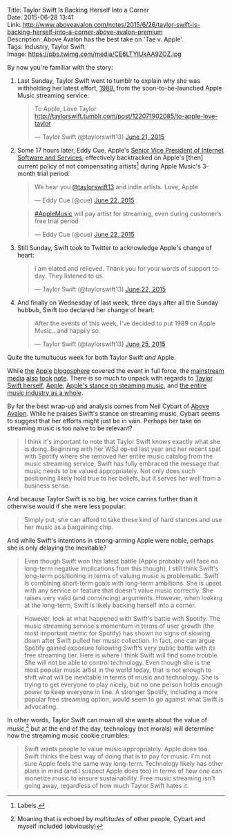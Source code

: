 Title: Taylor Swift Is Backing Herself Into a Corner  
Date: 2015-06-28 13:41  
Link: http://www.aboveavalon.com/notes/2015/6/26/taylor-swift-is-backing-herself-into-a-corner-above-avalon-premium  
Description: Above Avalon has the best take on 'Tae v. Apple'.  
Tags: Industry, Taylor Swift  
Image: https://pbs.twimg.com/media/CE6LTYIUkAA9ZOZ.jpg  

By now you're familiar with the story:

1. Last Sunday, Taylor Swift went to tumblr to explain why she was withholding her latest effort, [1989][wikipedia], from the soon-to-be-launched Apple Music streaming service:

	<blockquote lang="en"><p lang="en" dir="ltr">To Apple, Love Taylor &#10;<a href="http://taylorswift.tumblr.com/post/122071902085/to-apple-love-taylor" title="Taylor Swift's tumblr post addressed to Apple">http://taylorswift.tumblr.com/post/122071902085/to-apple-love-taylor</a></p>&mdash; Taylor Swift (@taylorswift13) <a href="https://twitter.com/taylorswift13/status/612575467787407360" title="Taylor Swift tweeting about her tumblr post">June 21, 2015</a></blockquote>

2. Some 17 hours later, Eddy Cue, Apple's [Senior Vice President of Internet Software and Services][apple], effectively backtracked on Apple's [then] current policy of not compensating artists[^la] during Apple Music's 3-month trial period:

	<blockquote lang="en"><p lang="en" dir="ltr">We hear you <a href="https://twitter.com/taylorswift13" title="Taylor Swift on Twitter">@taylorswift13</a> and indie artists. Love, Apple</p>&mdash; Eddy Cue (@cue) <a href="https://twitter.com/cue/status/612824947342229504" title="Eddy Cue responding to Taylor Swift">June 22, 2015</a></blockquote>
	
	<blockquote lang="en"><p lang="en" dir="ltr"><a href="https://twitter.com/hashtag/AppleMusic?src=hash" title="Tweets with hashtag `AppleMusic`">#AppleMusic</a> will pay artist for streaming, even during customer’s free trial period</p>&mdash; Eddy Cue (@cue) <a href="https://twitter.com/cue/status/612824775220555776" title="Eddy Cue's continued response to Taylor Swift">June 22, 2015</a></blockquote>
	
3. Still Sunday, Swift took to Twitter to acknowledge Apple's change of heart:

	<blockquote lang="en"><p lang="en" dir="ltr">I am elated and relieved. Thank you for your words of support today. They listened to us.</p>&mdash; Taylor Swift (@taylorswift13) <a href="https://twitter.com/taylorswift13/status/612841136311390209" title="Taylor Swift happy that Apple acquiesced">June 22, 2015</a></blockquote>
	
4. And finally on Wednesday of last week, three days after all the Sunday hubbub, Swift too declared her change of heart:

	<blockquote lang="en"><p lang="en" dir="ltr">After the events of this week, I&#39;ve decided to put 1989 on Apple Music...and happily so.</p>&mdash; Taylor Swift (@taylorswift13) <a href="https://twitter.com/taylorswift13/status/614092816940167168" title="Taylor Swift will now put '1989' on Apple Music">June 25, 2015</a></blockquote>

Quite the tumultuous week for both Taylor Swift *and* Apple. 

While [the][daringfireball] [Apple][sixcolors] [blogosphere][macstories] covered the event in full force, the [mainstream][wsj] [media][forbes] [also][theatlantic] [took][usatoday] [note][huffingtonpost]. There is so much to unpack with regards to [Taylor Swift herself][time], [Apple][apple 2], [Apple's stance on steaming music][allthingsd], and [the entire music industry as a whole][economist].

By far the best wrap-up and analysis comes from Neil Cybart of [Above Avalon][aboveavalon]. While he praises Swift's stance on streaming music, Cybart seems to suggest that her efforts might just be in vain. Perhaps her take on streaming music is too naive to be relevant?

> I think it's important to note that Taylor Swift knows exactly what she is doing. Beginning with her WSJ op-ed last year and her recent spat with Spotify where she removed her entire music catalog from the music streaming service, Swift has fully embraced the message that music needs to be valued appropriately. Not only does such positioning likely hold true to her beliefs, but it serves her well from a business sense.

And because Taylor Swift is so big, her voice carries further than it otherwise would if she were less popular:

> Simply put, she can afford to take these kind of hard stances and use her music as a bargaining chip.

And while Swift's intentions in strong-arming Apple were noble, perhaps she is only delaying the inevitable?

> Even though Swift won this latest battle (Apple probably will face no long-term negative implications from this though), I still think Swift's long-term positioning in terms of valuing music is problematic. Swift is combining short-term goals with long-term ambitions. She is upset with any service or feature that doesn't value music correctly. She raises very valid (and convincing) arguments. However, when looking at the long-term, Swift is likely backing herself into a corner.

> However, look at what happened with Swift's battle with Spotify. The music streaming service's momentum in terms of user growth (the most important metric for Spotify) has shown no signs of slowing down after Swift pulled her music collection. In fact, one can argue Spotify gained exposure following Swift's very public battle with its free streaming tier. Here is where I think Swift will find some trouble. She will not be able to control technology. Even though she is the most popular music artist in the world today, that is not enough to shift what will be inevitable in terms of music and technology. She is trying to get everyone to play nicely, but no one person holds enough power to keep everyone in line. A stronger Spotify, including a more popular free streaming option, would seem to go against what Swift is advocating.

In other words, Taylor Swift can moan all she wants about the value of music,[^on] but at the end of the day, technology (not morals) will determine how the streaming music cookie crumbles:

> Swift wants people to value music appropriately. Apple does too. Swift thinks the best way of doing that is to pay for music. I'm not sure Apple feels the same way long-term. Technology likely has other plans in mind (and I suspect Apple does too) in terms of how one can monetize music to ensure sustainability. Free music streaming isn't going away, regardless of how much Taylor Swift hates it.

[^la]: Labels.
[^on]: Moaning that is echoed by *multitudes* of other people, Cybart and myself included (obviously)

[aboveavalon]: http://www.aboveavalon.com/notes/2015/6/26/taylor-swift-is-backing-herself-into-a-corner-above-avalon-premium "Neil Cybart of Above Avalon on this whole situation"
[allthingsd]: http://allthingsd.com/20130110/beats-jimmy-iovine-on-steve-jobs-spotify-and-why-he-can-make-subscriptions-work/ "AllThingsD: Jimmy Iovine on Steve Jobs, Spotify"
[apple]: https://www.apple.com/pr/bios/eddy-cue.html "Eddy Cue's bio on Apple's website"
[apple 2]: https://www.apple.com/pr/library/2003/04/28Apple-Launches-the-iTunes-Music-Store.html "Apple's press release for launching the iTunes Store"
[daringfireball]: http://daringfireball.net/linked/2015/06/21/taylor-swift-apple-music "John Gruber's take on Taylor Swift's letter to Apple"
[economist]: http://www.economist.com/news/business/21599350-record-bosses-now-hope-online-streaming-could-become-big-enough-business-arrest-their "The Economist on streaming music"
[forbes]: http://www.forbes.com/sites/georgehoward/2015/06/21/the-real-message-in-taylor-swifts-open-letter-to-apple-music-be-more-like-me/ "Forbes on Taylor Swift's letter to Apple"
[huffingtonpost]: http://www.huffingtonpost.com/2015/06/21/taylor-swift-apple-music_n_7631054.html "The Huffington Post on Taylor Swift's letter to Apple"
[macstories]: http://www.macstories.net/linked/taylor-swift-criticizes-apple-music-for-lack-of-artist-compensation-in-free-trial-period/ "Federico Viticci's link to Taylor Swift's letter to Apple"
[sixcolors]: http://sixcolors.com/link/2015/06/taylor-swifts-1989-to-be-on-apple-music/ "Jason Snell reporting that Taylor Swift's '1989' will be on Apple Music"
[theatlantic]: http://www.theatlantic.com/entertainment/archive/2015/06/taylor-swift-apple-music/396470/ "The Atlantic on Taylor Swift's letter to Apple"
[time]: http://time.com/3554468/why-taylor-swift-spotify/ "Time on why Taylor Swift removed her music from Spotify"
[usatoday]: http://usatoday.com/videos/life/music/2015/06/21/29068579/ "USA Today reporting on Taylor Swift and Apple"
[wikipedia]: https://en.wikipedia.org/wiki/1989_(Taylor_Swift_album) "Wikipedia: Taylor Swift's album '1989'"
[wsj]: http://www.wsj.com/articles/taylor-swift-withholds-album-from-apple-music-1434916050 "WSJ on why Taylor Swift was withholding '1989' from Apple Music"